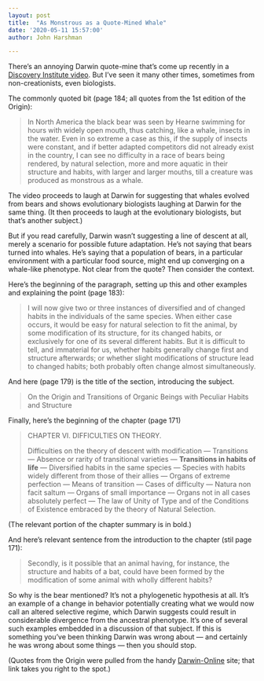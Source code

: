 ```yaml
---
layout: post
title:  "As Monstrous as a Quote-Mined Whale"
date: '2020-05-11 15:57:00'
author: John Harshman

---
```


There’s an annoying Darwin quote-mine that’s come up recently in a <a href="https://www.youtube.com/watch?v=wq_oYftA2ow">Discovery Institute video</a>. But I’ve seen it many other times, sometimes from non-creationists, even biologists.

The commonly quoted bit (page 184; all quotes from the 1st edition of the Origin):

<blockquote>In North America the black bear was seen by Hearne swimming for hours with widely open mouth, thus catching, like a whale, insects in the water. Even in so extreme a case as this, if the supply of insects were constant, and if better adapted competitors did not already exist in the country, I can see no difficulty in a race of bears being rendered, by natural selection, more and more aquatic in their structure and habits, with larger and larger mouths, till a creature was produced as monstrous as a whale.</blockquote>

The video proceeds to laugh at Darwin for suggesting that whales evolved from bears and shows evolutionary biologists laughing at Darwin for the same thing. (It then proceeds to laugh at the evolutionary biologists, but that’s another subject.)

But if you read carefully, Darwin wasn’t suggesting a line of descent at all, merely a scenario for possible future adaptation. He’s not saying that bears turned into whales. He’s saying that a population of bears, in a particular environment with a particular food source, might end up converging on a whale-like phenotype. Not clear from the quote? Then consider the context. 

Here’s the beginning of the paragraph, setting up this and other examples and explaining the point (page 183):

<blockquote>I will now give two or three instances of diversified and of changed habits in the individuals of the same species. When either case occurs, it would be easy for natural selection to fit the animal, by some modification of its structure, for its changed habits, or exclusively for one of its several different habits. But it is difficult to tell, and immaterial for us, whether habits generally change first and structure afterwards; or whether slight modifications of structure lead to changed habits; both probably often change almost simultaneously.</blockquote>

And here (page 179) is the title of the section, introducing the subject.

<blockquote>On the Origin and Transitions of Organic Beings with Peculiar Habits and Structure</blockquote>

Finally, here’s the beginning of the chapter (page 171)

<blockquote>CHAPTER VI. DIFFICULTIES ON THEORY. 

Difficulties on the theory of descent with modification — Transitions — Absence or rarity of transitional varieties — <b>Transitions in habits of life</b> — Diversified habits in the same species — Species with habits widely different from those of their allies — Organs of extreme perfection — Means of transition — Cases of difficulty — Natura non facit saltum — Organs of small importance — Organs not in all cases absolutely perfect — The law of Unity of Type and of the Conditions of Existence embraced by the theory of Natural Selection.</blockquote>

(The relevant portion of the chapter summary is in bold.)

And here’s relevant sentence from the introduction to the chapter (stil page 171):

<blockquote>Secondly, is it possible that an animal having, for instance, the structure and habits of a bat, could have been formed by the modification of some animal with wholly different habits?</blockquote>

So why is the bear mentioned? It’s not a phylogenetic hypothesis at all. It’s an example of a change in behavior potentially creating what we would now call an altered selective regime, which Darwin suggests could result in considerable divergence from the ancestral phenotype. It’s one of several such examples embedded in a discussion of that subject. If this is something you’ve been thinking Darwin was wrong about — and certainly he was wrong about some things — then you should stop.


(Quotes from the Origin were pulled from the handy <a href="http://darwin-online.org.uk/Variorum/1859/1859-171-c-1860.html">Darwin-Online</a> site; that link takes you right to the spot.)



